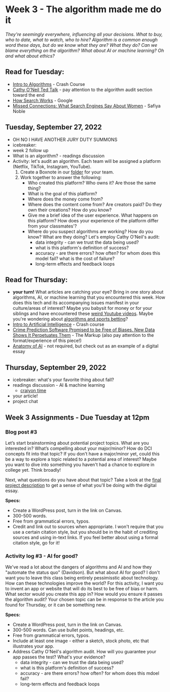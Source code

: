 # Week 3 - The algorithm made me do it

*They're seemingly everywhere, influencing all your decisions. What to buy, who to date, what to watch, who to hire? Algorithm is a common enough word these days, but do we know what they are? What they do? Can we blame everything on the algorithm? What about AI or machine learning? Oh and what about ethics?* 

## Read for Tuesday: 
* [Intro to Algorithms](https://www.youtube.com/watch?v=rL8X2mlNHPM) - Crash Course
* [Cathy O'Neil Ted Talk](https://www.youtube.com/watch?v=_2u_eHHzRto) - pay attention to the algorithm audit section toward the end
* [How Search Works](https://www.google.com/search/howsearchworks/) - Google
* [Missed Connections: What Search Engines Say About Women](https://safiyaunoble.files.wordpress.com/2012/03/54_search_engines.pdf) - Safiya Noble

## Tuesday, September 27, 2022
* OH NO I HAVE ANOTHER JURY DUTY SUMMONS
* icebreaker:
* week 2 follow up 
* What is an algorithm? - readings discussion
* Activity: let's audit an algorithm. Each team will be assigned a platform (Netflix, TikTok, Instagram, YouTube).
	1. Create a Boxnote in our [folder](https://wlu.app.box.com/folder/171015777816) for your team. 
	2. Work together to answer the following: 
		* Who created this platform? Who owns it? Are those the same thing?
		* What is the goal of this platform?
		* Where does the money come from? 
		* Where does the content come from? Are creators paid?  Do they own their creations? How do you know?
		* Give me a brief idea of the user experience. What happens on this platform? How does your experience of the platform differ from your classmates'? 
		* Where do you suspect algorithms are working? How do you know? What are they doing? Let's employ Cathy O'Neil's audit:
			* data integrity - can we trust the data being used?
			* what is this platform's definition of success?
			* accuracy - are there errors? how often? for whom does this model fail? what is the cost of failure?
			* long-term effects and feedback loops 

## Read for Thursday:
* **your turn!** What articles are catching your eye? Bring in one story about algorithms, AI, or machine learning that you encountered this week. How does this tech and its accompanying issues manifest in your culture/areas of interest? Maybe you babysit for money or for your siblings and have encountered these [weird Youtube videos](https://medium.com/@jamesbridle/something-is-wrong-on-the-internet-c39c471271d2). Maybe you're wondering about [algorithms and sports betting](https://theathletic.com/3554635/2022/09/01/sports-betting-and-financial-markets/)? 
* [Intro to Artificial Intelligence](https://www.youtube.com/watch?v=a0_lo_GDcFw) - Crash course
* [Crime Prediction Software Promised to be Free of Biases. New Data Shows It Perpetuates Them](https://themarkup.org/prediction-bias/2021/12/02/crime-prediction-software-promised-to-be-free-of-biases-new-data-shows-it-perpetuates-them) - The Markup (also pay attention to the format/experience of this piece!)
* [Anatomy of AI](https://anatomyof.ai/) - not required, but check out as an example of a digital essay 

## Thursday, September 29, 2022
* icebreaker: what's your favorite thing about fall?
* readings discussion - AI & machine learning 
	* [craiyon time](https://www.craiyon.com/)
* your article!
* project chat 

## Week 3 Assignments - Due Tuesday at 12pm

### Blog post #3 
Let’s start brainstorming about potential project topics. What are you interested in? What’s compelling about your major/minor? How do DCI concepts fit into that topic? If you don't have a major/minor yet, could this be a way to explore a topic related to a potential area of interest? Maybe you want to dive into something you haven't had a chance to explore in college yet. Think broadly! 

Next, what questions do you have about that topic? Take a look at the [final project description](../../assignments/#digital-essay) to get a sense of what you'll be doing with the digital essay. 

**Specs:** 
	
* Create a WordPress post, turn in the link on Canvas.
* 300-500 words.
* Free from grammatical errors, typos. 
* Credit and link out to sources when appropriate. I won't require that you use a certain citation style, but you should be in the habit of crediting sources and using in-text links. If you feel better about using a formal citation style, go for it! 

### Activity log #3  - AI for good?

We've read a lot about the dangers of algorithms and AI and how they "automate the status quo" (Davidson). But what about AI for good? I don't want you to leave this class being entirely pessimisstic about technology. How can these technologies improve the world? For this activity, I want you to invent an app or website that will do its best to be free of bias or harm. What sector would you create this app in? How would you ensure it passes the algorithm audit? Your chosen topic can be in response to the article you found for Thursday, or it can be something new.

**Specs:** 

* Create a WordPress post, turn in the link on Canvas.
* 300-500 words. Can use bullet points, headings, etc. 
* Free from grammatical errors, typos. 
* Include at least one image - either a sketch, stock photo, etc that illustrates your app. 
* Address Cathy O'Neil's algorithm audit. How will you guarantee your app passes the test? What's your evidence? 
	* data integrity - can we trust the data being used?
	* what is this platform's definition of success?
	* accuracy - are there errors? how often? for whom does this mdoel fail?
	* long-term effects and feedback loops 


